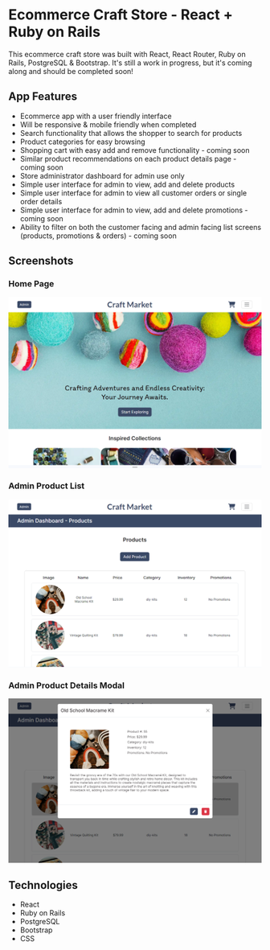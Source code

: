 # Ecommerce Craft Store - React + Ruby on Rails

This ecommerce craft store was built with React, React Router, Ruby on Rails, PostgreSQL & Bootstrap. It's still a work in progress, but it's coming along and should be completed soon!

## App  Features
* Ecommerce app with a user friendly interface
* Will be responsive & mobile friendly when completed
* Search functionality that allows the shopper to search for products
* Product categories for easy browsing
* Shopping cart with easy add and remove functionality - coming soon
* Similar product recommendations on each product details page - coming soon
* Store administrator dashboard for admin use only
* Simple user interface for admin to view, add and delete products
* Simple user interface for admin to view all customer orders or single order details
* Simple user interface for admin to view, add and delete promotions - coming soon
* Ability to filter on both the customer facing and admin facing list screens (products, promotions & orders) - coming soon

## Screenshots

### Home Page

!["Screenshot of home page"](https://github.com/TiffanyStPierre/ecommerce-craft-store/blob/main/docs/Ecommerce-App.png?raw=true)

### Admin Product List

!["Screenshot of admin product list"](https://github.com/TiffanyStPierre/ecommerce-craft-store/blob/main/docs/EcommerceAdminProducts.png?raw=true)

### Admin Product Details Modal

!["Screenshot of admin product details modal"](https://github.com/TiffanyStPierre/ecommerce-craft-store/blob/main/docs/EcommerceAdminProduct.png?raw=true)

## Technologies
* React
* Ruby on Rails
* PostgreSQL
* Bootstrap
* CSS